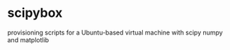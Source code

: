 scipybox
========

provisioning scripts for a Ubuntu-based virtual machine with scipy numpy and matplotlib
